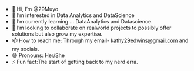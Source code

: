 - 👋 Hi, I’m @29Muyo
- 👀 I’m interested in Data Analytics and DataScience
- 🌱 I’m currently learning ... DataAnalytics and Datascience.
- 💞️ I’m looking to collaborate on realworld projects to possibly offer solutions but also grow my expertise.
- 📫 How to reach me; Through my email- kathy29edwins@gmail.com and my socials.
- 😄 Pronouns: Her/She
- ⚡ Fun fact:The start of getting back to my nerd erra.

<!---
29Muyo/29Muyo is a ✨ special ✨ repository because its `README.md` (this file) appears on your GitHub profile.
You can click the Preview link to take a look at your changes.
--->
